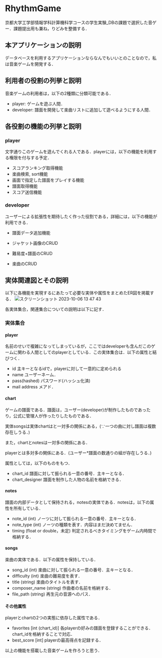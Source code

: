 # RhythmGame
京都大学工学部情報学科計算機科学コースの学生実験_DBの課題で選択した音ゲー．課題提出用も兼ね，りどみを整備する．

## 本アプリケーションの説明
データベースを利用するアプリケーションならなんでもいいとのことなので，私は音楽ゲームを開発する．

## 利用者の役割の列挙と説明
音楽ゲームの利用者は，以下の2種類に分類可能である．
- player:
  ゲームを遊ぶ人間．
- developer:
  譜面を開発して楽曲リストに追加して遊べるようにする人間．

## 各役割の機能の列挙と説明
### player
文字通りこのゲームを遊んでくれる人である．playerには，以下の機能を利用する権限を付与する予定．
- スコアランキング取得機能
- 楽曲検索, sort機能
- 画面で指定した譜面をプレイする機能
 - 譜面取得機能
 - スコア送信機能

### developer
ユーザーによる拡張性を期待したく作った役割である，詳細には，以下の機能が利用できる．
- 譜面データ追加機能

 - ジャケット画像のCRUD
 - 難易度+譜面のCRUD
 - 楽曲のCRUD

## 実体関連図とその説明

以下に各機能を実現するにあたって必要な実体や属性をまとめたER図を掲載する．
![スクリーンショット 2023-10-06 13 47 43](https://github.com/Mntisgod/isle4RhythmGame/assets/83445886/6ef7a7af-6087-4f89-9472-ea7454ea3553)

各実体集合，関連集合についての説明は以下に記す．

### 実体集合
#### player
名前のせいで複雑になってしまっているが，ここではdeveloperも含んだこのゲームに関わる人間としてのplayerとしている．この実体集合は．以下の属性と結びつく．

 - id <int>
  主キーとなるidで，playerに対して一意的に定められる
 - name <string>
  ユーザーネーム．
 - pass(hashed) <string>
  パスワード(ハッシュ化済)
 - mail address <string>
  メアド．

#### chart
ゲームの譜面である．譜面は，ユーザー(developer)が制作したものであったり，公式に管理人が作ったりしたものである．

実体songsは実体chartはと一対多の関係にある，(∵一つの曲に対し譜面は複数存在しうる．)

また，chartとnotesは一対多の関係にある．

playerとは多対多の関係にある．(ユーザー*譜面の数通りの組が存在しうる．)

属性としては，以下のものをもつ．
- chart_id <int>
譜面に対して振られる一意の番号．主キーとなる．
- chart_designer <string>
譜面を制作した人物の名前を格納できる．
#### notes
譜面の内部データとして保持される，notesの実体である．notesは，以下の属性を所有している．
- note_id (int)
  ノーツに対して振られる一意の番号．主キーとなる．
- note_type (int)
  ノーツの種類を表す．内容はまだ決めてません．
- timing (float or double，未定)
  判定されるべきタイミングをゲーム内時間で格納する．

#### songs
楽曲の実体である．以下の属性を保持している．
- song_id (int)
楽曲に対して振られる一意の番号．主キーとなる．
- difficulty (int)
楽曲の難易度を表す．
- title (string)
楽曲のタイトルを表す．
- composer_name (string)
作曲者の名前を格納する．
- file_path (string)
再生元の音源へのパス．

#### その他属性
playerとchartの2つの実態に依存した属性である．
- favorites [int (chart_id)]
各playerの好みの譜面を登録することができる．chart_idを格納することで対応．
- best_score [int]
playerの最高得点を記録する．

以上の機能を搭載した音楽ゲームを作ろうと思う．
